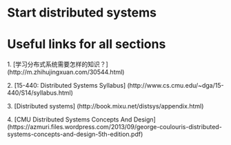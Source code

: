 # Start distributed systems

# Useful links for all sections
<p>1. [学习分布式系统需要怎样的知识？] (http://m.zhihujingxuan.com/30544.html)
<p>2. [15-440: Distributed Systems Syllabus] (http://www.cs.cmu.edu/~dga/15-440/S14/syllabus.html)
<p>3. [Distributed systems] (http://book.mixu.net/distsys/appendix.html)
<p>4. [CMU Distributed Systems Concepts And Design] (https://azmuri.files.wordpress.com/2013/09/george-coulouris-distributed-systems-concepts-and-design-5th-edition.pdf)
